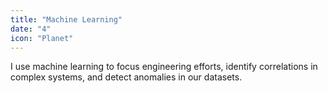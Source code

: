```yaml
---
title: "Machine Learning"
date: "4"
icon: "Planet"
---
```


I use machine learning to focus engineering efforts, identify correlations in complex systems, and detect anomalies in our datasets.
